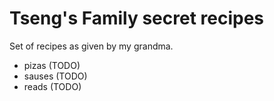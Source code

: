 # Tseng's Family secret recipes

Set of recipes as given by my grandma.

- pizas (TODO)
- sauses (TODO)
- reads (TODO)